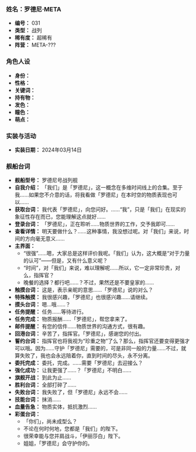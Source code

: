 ### 姓名：罗德尼·META
* **编号：** 031
* **类型：** 战列
* **稀有度：** 超稀有
* **阵营：** META-???


### 角色人设
* **身份：** 
* **性格：** 
* **关键词：** 
* **持有物：** 
* **发色：** 
* **瞳色：** 
* **萌点：** 


### 实装与活动
* **实装日期：** 2024年03月14日


### 舰船台词
* **舰船型号：** 罗德尼号战列舰
* **自我介绍：** 「我们」是「罗德尼」，这一概念在多维时间线上的合集。至于我……如果您不介意的话，将我看做「罗德尼」在本时空的物质表现也可以……
* **获取台词：** 我代表「罗德尼」，向您问好。……“我”，只是「我们」在现实的象征性存在而已，您能理解这点就好……
* **登录台词：** 「罗德尼」，正在聆听……物质世界的工作，交予我即可……
* **查看详情：** 明天要做什么？……这种事情，我没想过呢。对「我们」来说，时间的方向毫无意义……
* **主界面：**
  * “很强”……嗯，大家总是这样评价我呢。「我们」认为，这大概是“对于力量的认可”——但是，又有什么意义呢？
  * “时间”，对「我们」来说，难以理解呢……所以，它一定非常珍贵，对么，指挥官？
  * 晚餐的选择？都行吧……？不过，果然还是不要皇家的……
* **触摸台词：** 这是，表示亲昵的意思……「罗德尼」说的对么？
* **特殊触摸：** 我很感兴趣，「罗德尼」也很感兴趣……请继续。
* **摸头台词：** 嗯…哦……？
* **任务提醒：** 任务……等待进行。
* **任务完成：** 物质报酬……「罗德尼」，帮您拿来了。
* **邮件提醒：** 有您的信件……物质世界的沟通方式，很有趣。
* **回港台词：** 辛苦了，指挥官。「罗德尼」，感谢您的付出。
* **誓约台词：** 指挥官也将我视为“珍重之物”了么？那么，指挥官还要变得更强才可以哦。因为……守护「罗德尼」需要的，可是非同一般的力量……不过，就算失败了，我也会永远陪着你，直到时间的尽头，永不分离。
* **委托完成：** 委托，完成。……需要「罗德尼」去迎接么？
* **强化成功：** 让我更强了……？「罗德尼」不明白……
* **旗舰开战：** 到此为止……
* **胜利台词：** 全部打碎了……
* **失败台词：** 我失败了，但「罗德尼」永远不会……
* **技能台词：** 抹消……
* **血量告急：** 物质实体，抵抗激烈……
* **彩蛋台词：**
  * 「你们」，尚未成型么？
  * 不论在何时何地，您都是「我们」的陛下。
  * 很荣幸能与您并肩战斗，「伊丽莎白」陛下。
  * 姐姐，「罗德尼」会守护你的。
